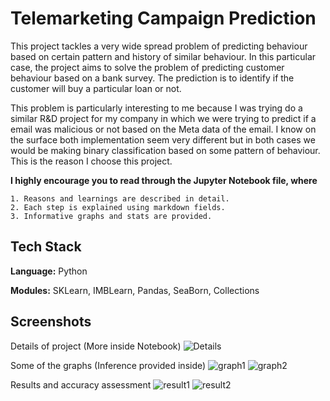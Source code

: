 
# Telemarketing Campaign Prediction

This project tackles a very wide spread problem of predicting behaviour based on certain pattern and history of similar behaviour. In this particular case, the project aims to solve the problem of predicting customer behaviour based on a bank survey. The prediction is to identify if the customer will buy a particular loan or not.

This problem is particularly interesting to me because I was trying do a similar R&D project for my company in which we were trying to predict if a email was malicious or not based on the Meta data of the email. I know on the surface both implementation seem very different but in both cases we would be making binary classification based on some pattern of behaviour. This is the reason I choose this project.

**I highly encourage you to read through the Jupyter Notebook file,
 where**
 
    1. Reasons and learnings are described in detail.
    2. Each step is explained using markdown fields.
    3. Informative graphs and stats are provided. 
## Tech Stack

**Language:** Python

**Modules:** SKLearn, IMBLearn, Pandas, SeaBorn, Collections 


## Screenshots


Details of project (More inside Notebook)
![Details]()

Some of the graphs  (Inference provided inside) 
![graph1]()
![graph2]()

Results and accuracy assessment 
![result1]()
![result2]()

